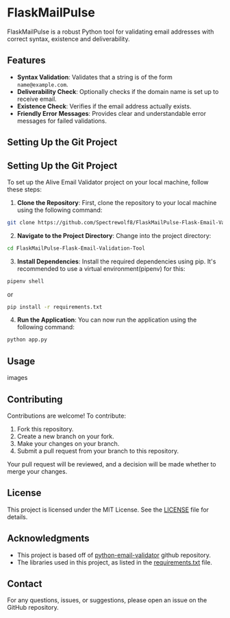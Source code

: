 # FlaskMailPulse

FlaskMailPulse is a robust Python tool for validating email addresses with correct syntax, existence and deliverability.

## Features

- **Syntax Validation**: Validates that a string is of the form `name@example.com`.
- **Deliverability Check**: Optionally checks if the domain name is set up to receive email.
- **Existence Check**: Verifies if the email address actually exists.
- **Friendly Error Messages**: Provides clear and understandable error messages for failed validations.

## Setting Up the Git Project

## Setting Up the Git Project

To set up the Alive Email Validator project on your local machine, follow these steps:

1. **Clone the Repository**: First, clone the repository to your local machine using the following command:

```bash
git clone https://github.com/Spectrewolf8/FlaskMailPulse-Flask-Email-Validation-Tool
```

2. **Navigate to the Project Directory**: Change into the project directory:

```bash
cd FlaskMailPulse-Flask-Email-Validation-Tool
```

3. **Install Dependencies**: Install the required dependencies using pip. It's recommended to use a virtual environment(pipenv) for this:

```bash
pipenv shell
```

or

```bash
pip install -r requirements.txt
```

4. **Run the Application**: You can now run the application using the following command:

```bash
python app.py
```

## Usage

images

## Contributing

Contributions are welcome! To contribute:

1. Fork this repository.
2. Create a new branch on your fork.
3. Make your changes on your branch.
4. Submit a pull request from your branch to this repository.

Your pull request will be reviewed, and a decision will be made whether to merge your changes.

## License

This project is licensed under the MIT License. See the [LICENSE](LICENSE) file for details.

## Acknowledgments

- This project is based off of [python-email-validator](https://github.com/JoshData/python-email-validator) github repository.
- The libraries used in this project, as listed in the [requirements.txt](requirements.txt) file.

## Contact

For any questions, issues, or suggestions, please open an issue on the GitHub repository.
